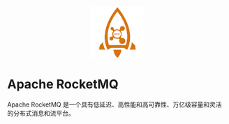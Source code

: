 <p align="center">
    <img width="120" height="120" src="https://raw.githubusercontent.com/Xuchengen/static/master/rocketmq/rmq-logo.png" alt="Apache RocketMQ">
    <h1>Apache RocketMQ</h1>
</p>
Apache RocketMQ 是一个具有低延迟、高性能和高可靠性、万亿级容量和灵活的分布式消息和流平台。


